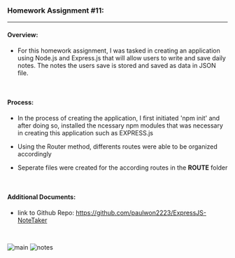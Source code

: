### Homework Assignment #11:
-----------------------

#### Overview:
- For this homework assignment, I was tasked in creating an application using Node.js and Express.js that will allow users to write and save daily notes. The notes the users save is stored and saved as data in JSON file.
<br>

#### Process:
- In the process of creating the application, I first initiated 'npm init' and after doing so, installed the ncessary npm modules that was necessary in creating this application such as EXPRESS.js

- Using the Router method, differents routes were able to be organized accordingly

- Seperate files were created for the according routes in the __ROUTE__ folder

<br>

#### Additional Documents:
- link to Github Repo: https://github.com/paulwon2223/ExpressJS-NoteTaker
<br>

![main](https://user-images.githubusercontent.com/98055899/167879240-a405d315-6dea-4b2c-91f9-71e8a3fe058c.png)
![notes](https://user-images.githubusercontent.com/98055899/167879312-f4fceab0-3d7f-4295-8f53-f694315af316.png)

